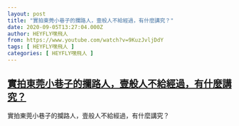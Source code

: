 ```yaml
---
layout: post
title: "實拍東莞小巷子的攔路人，壹般人不給經過，有什麼講究？"
date: 2020-09-05T13:27:04.000Z
author: HEYFLY嘿飛人
from: https://www.youtube.com/watch?v=9KuzJvljDdY
tags: [ HEYFLY嘿飛人 ]
categories: [ HEYFLY嘿飛人 ]
---
```

<!--1599312424000-->
[實拍東莞小巷子的攔路人，壹般人不給經過，有什麼講究？](https://www.youtube.com/watch?v=9KuzJvljDdY)
------

<div>
實拍東莞小巷子的攔路人，壹般人不給經過，有什麼講究？
</div>
